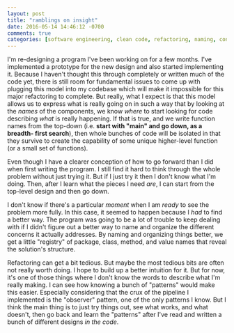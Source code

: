 ```yaml
---
layout: post
title: "ramblings on insight"
date: 2016-05-14 14:46:12 -0700
comments: true
categories: [software engineering, clean code, refactoring, naming, convention]
---
```


I'm re-designing a program I've been working on for a few months. I've
implemented a prototype for the new design and also started implementing it.
Because I haven't thought this through completely or written much of the code
yet, there is still room for fundamental issues to come up with plugging this
model into my codebase which will make it impossible for this major
refactoring to complete. But really, what I expect is that this model allows
us to express what is really going on in such a way that by looking at the
_names_ of the components, we know _where_ to start looking for code
describing _what_ is really happening. If that is true, and we write function
names from the top-down (i.e. __start with "main" and go down, as a breadth-
first search__), then whole bunches of code will be isolated in that they
survive to create the capability of some unique higher-level function (or a
small set of functions).

Even though I have a clearer conception of how to go forward than I did when
first writing the program. I still find it hard to think through the whole
problem without just trying it. But if I just try it then I don't know what
I'm doing. Then, after I learn what the pieces I need _are_, I can start from
the top-level design and then go down.

I don't know if there's a particular _moment_ when I am _ready_ to see the
problem more fully. In this case, it seemed to happen because I _had_ to find
a better way. The program was going to be a lot of trouble to keep dealing
with if I didn't figure out a better way to name and organize the different
concerns it actually addresses. By naming and organizing things better, we get
a little "registry" of package, class, method, and value names that reveal the
solution's structure.

Refactoring can get a bit tedious. But maybe the most tedious bits are often
not really worth doing. I hope to build up a better intuition for it. But for
now, it's one of those things where I don't know the words to describe what
I'm really making. I can see how knowing a bunch of "patterns" would make this
easier. Especially considering that the crux of the pipeline I implemented is
the "observer" pattern, one of the only patterns I know. But I think the main
thing is to just try things out, see what works, and what doesn't, then go
back and learn the "patterns" after I've read and written a bunch of different
designs _in the code_.
